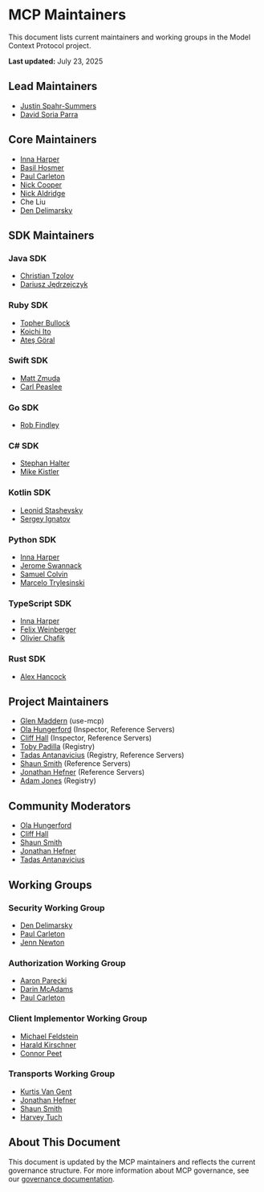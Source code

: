 # MCP Maintainers

This document lists current maintainers and working groups in the Model Context Protocol project.

**Last updated:** July 23, 2025

## Lead Maintainers

- [Justin Spahr-Summers](https://github.com/jspahrsummers)
- [David Soria Parra](https://github.com/dsp-ant)

## Core Maintainers

- [Inna Harper](https://github.com/ihrpr)
- [Basil Hosmer](https://github.com/bhosmer-ant)
- [Paul Carleton](https://github.com/pcarleton)
- [Nick Cooper](https://github.com/nicknotfun)
- [Nick Aldridge](https://github.com/000-000-000-000-000)
- Che Liu
- [Den Delimarsky](https://github.com/localden)

## SDK Maintainers

### Java SDK

- [Christian Tzolov](https://github.com/tzolov)
- [Dariusz Jędrzejczyk](https://github.com/chemicL)

### Ruby SDK

- [Topher Bullock](https://github.com/topherbullock)
- [Koichi Ito](https://github.com/koic)
- [Ateş Göral](https://github.com/atesgoral)

### Swift SDK

- [Matt Zmuda](https://github.com/mattt)
- [Carl Peaslee](https://github.com/carlpeaslee)

### Go SDK

- [Rob Findley](https://github.com/findleyr)

### C# SDK

- [Stephan Halter](https://github.com/halter73)
- [Mike Kistler](https://github.com/mikekistler)

### Kotlin SDK

- [Leonid Stashevsky](https://github.com/e5l)
- [Sergey Ignatov](https://github.com/ignatov)

### Python SDK

- [Inna Harper](https://github.com/ihrpr)
- [Jerome Swannack](https://github.com/jerome3o)
- [Samuel Colvin](https://github.com/samuelcolvin)
- [Marcelo Trylesinski](https://github.com/Kludex)

### TypeScript SDK

- [Inna Harper](https://github.com/ihrpr)
- [Felix Weinberger](https://github.com/felixweinberger)
- [Olivier Chafik](https://github.com/ochafik)

### Rust SDK

- [Alex Hancock](https://github.com/alexhancock)

## Project Maintainers

- [Glen Maddern](https://github.com/geelen) (use-mcp)
- [Ola Hungerford](https://github.com/olaservo) (Inspector, Reference Servers)
- [Cliff Hall](https://github.com/cliffhall) (Inspector, Reference Servers)
- [Toby Padilla](https://github.com/toby) (Registry)
- [Tadas Antanavicius](https://github.com/tadasant) (Registry, Reference Servers)
- [Shaun Smith](https://github.com/evalstate) (Reference Servers)
- [Jonathan Hefner](https://github.com/jonathanhefner) (Reference Servers)
- [Adam Jones](https://github.com/domdomegg) (Registry)

## Community Moderators

- [Ola Hungerford](https://github.com/olaservo)
- [Cliff Hall](https://github.com/cliffhall)
- [Shaun Smith](https://github.com/evalstate)
- [Jonathan Hefner](https://github.com/jonathanhefner)
- [Tadas Antanavicius](https://github.com/tadasant)

## Working Groups

### Security Working Group

- [Den Delimarsky](https://github.com/dend)
- [Paul Carleton](https://github.com/pcarleton)
- [Jenn Newton](https://github.com/jenn-newton)

### Authorization Working Group

- [Aaron Parecki](https://github.com/aaronpk)
- [Darin McAdams](https://github.com/D-McAdams)
- [Paul Carleton](https://github.com/pcarleton)

### Client Implementor Working Group

- [Michael Feldstein](https://github.com/msfeldstein)
- [Harald Kirschner](https://github.com/digitarald)
- [Connor Peet](https://github.com/connor4312)

### Transports Working Group

- [Kurtis Van Gent](https://github.com/kurtisvg)
- [Jonathan Hefner](https://github.com/jonathanhefner)
- [Shaun Smith](https://github.com/evalstate)
- [Harvey Tuch](https://github.com/htuch)

## About This Document

This document is updated by the MCP maintainers and reflects the current
governance structure. For more information about MCP governance, see our
[governance documentation](https://modelcontextprotocol.io/community/governance).
